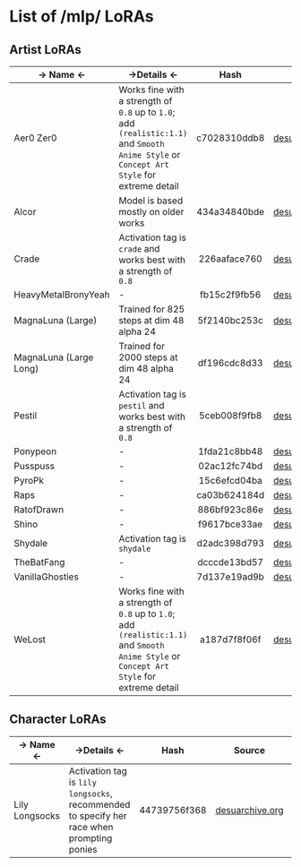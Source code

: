 # List of /mlp/ LoRAs

## Artist LoRAs

-> Name <- | ->Details <- | Hash |  Source | Samples | Download
------ | ------ | :----: | :----: | :----: | :----:
Aer0 Zer0 | Works fine with a strength of `0.8` up to `1.0`; add `(realistic:1.1)` and `Smooth Anime Style` or `Concept Art Style` for extreme detail | c7028310ddb8 | [desuarchive.org](https://www.desuarchive.org/mlp/post/40892871) | [catbox.moe](https://catbox.moe/c/zaj5t0) | [pomf.lain.la](http://pomf2.lain.la/f/53amu.safetensors)
Alcor | Model is based mostly on older works | 434a34840bde | [desuarchive.org](ttps://www.desuarchive.org/mlp/post/40904419) | [catbox.moe](https://catbox.moe/c/qh8033) | [catbox.moe](https://files.catbox.moe/cztebe.7z)
Crade  | Activation tag is `crade` and works best with a strength of `0.8` | 226aaface760 | [desuarchive.org](https://www.desuarchive.org/mlp/post/40861670) | [catbox.moe](https://catbox.moe/c/zwuay5)  | [catbox.moe](https://files.catbox.moe/moo0fj.7z)
HeavyMetalBronyYeah  | - | fb15c2f9fb56 | [desuarchive.org](https://www.desuarchive.org/mlp/post/40888867) | [catbox.moe](https://catbox.moe/c/hutk05) | [catbox.moe](https://files.catbox.moe/ywgog1.7z)
MagnaLuna (Large) | Trained for 825 steps at dim 48 alpha 24 | 5f2140bc253c | [desuarchive.org](https://www.desuarchive.org/mlp/post/40896000) | [catbox.moe](https://catbox.moe/c/pr7a7h) | [pomf.lain.la](http://pomf2.lain.la/f/sd2b5w8.7z)
MagnaLuna (Large Long) | Trained for 2000 steps at dim 48 alpha 24 |  df196cdc8d33 | [desuarchive.org](https://www.desuarchive.org/mlp/post/40896000) | | [pomf.lain.la](http://pomf2.lain.la/f/qceha61t.7z)
Pestil  | Activation tag is `pestil` and works best with a strength of `0.8` | 5ceb008f9fb8 | [desuarchive.org](https://www.desuarchive.org/mlp/post/40861655) | [catbox.moe](https://catbox.moe/c/4auxaf) | [catbox.moe](https://files.catbox.moe/8z4fu0.7z)
Ponypeon  | - | 1fda21c8bb48 | [desuarchive.org](https://www.desuarchive.org/mlp/post/40896250) | [catbox.moe](https://catbox.moe/c/x4q2b5) | [catbox.moe](https://files.catbox.moe/czj7c9.7z)
Pusspuss | - | 02ac12fc74bd | [desuarchive.org](https://www.desuarchive.org/mlp/post/40897704) | [catbox.moe](https://catbox.moe/c/eoccg9) | [catbox.moe](https://files.catbox.moe/0odxp4.7z)
PyroPk | - | 15c6efcd04ba | [desuarchive.org](https://www.desuarchive.org/mlp/post/40886091) | [catbox.moe](https://catbox.moe/c/87e8na)  | [catbox.moe](https://files.catbox.moe/9asbg3.7z)
Raps | - | ca03b624184d | [desuarchive.org](https://www.desuarchive.org/mlp/post/40891588)  | [catbox.moe](https://catbox.moe/c/v5ktqj)  | [catbox.moe](https://files.catbox.moe/bdoi9s.7z)
RatofDrawn  | - | 886bf923c86e | [desuarchive.org](https://www.desuarchive.org/mlp/post/40883780)  | [catbox.moe](https://catbox.moe/c/x5uchq) | [catbox.moe](https://files.catbox.moe/arw47v.7z)
Shino | - | f9617bce33ae | [desuarchive.org](https://www.desuarchive.org/mlp/post/40867256) | [catbox.moe](https://catbox.moe/c/4rvi5a) | [catbox.moe](https://files.catbox.moe/3bheld.safetensors)
Shydale | Activation tag is `shydale` | d2adc398d793 | [desuarchive.org](https://www.desuarchive.org/mlp/post/40874204) | [catbox.moe](https://catbox.moe/c/dnwnn8) | [catbox.moe](https://files.catbox.moe/ptyku4.7z)
TheBatFang | - | dcccde13bd57 | [desuarchive.org](https://www.desuarchive.org/mlp/post/40894694) | [catbox.moe](https://catbox.moe/c/2nzyr2) | [catbox.moe](https://files.catbox.moe/30qz6o.7z)
VanillaGhosties | - | 7d137e19ad9b | [desuarchive.org](https://www.desuarchive.org/mlp/post/40901349) | [catbox.moe](https://catbox.moe/c/ajaho9) | [catbox.moe](https://files.catbox.moe/z4v4t1.safetensors)
WeLost | Works fine with a strength of `0.8` up to `1.0`; add `(realistic:1.1)` and `Smooth Anime Style` or `Concept Art Style` for extreme detail | a187d7f8f06f | [desuarchive.org](https://www.desuarchive.org/mlp/post/40892871) | [catbox.moe](https://catbox.moe/c/cm5hen) | [pomf.lain.la](http://pomf2.lain.la/f/ltxaxs7s.safetensors)

## Character LoRAs

-> Name <- | ->Details <- | Hash |  Source | Samples | Download
------ | ------ | :----: | :----: | :----: | :----:
Lily Longsocks | Activation tag is `lily longsocks`, recommended to specify her race when prompting ponies | 44739756f368 | [desuarchive.org](https://www.desuarchive.org/mlp/post/40897498) | [catbox.moe](https://catbox.moe/c/yx0bww) | [pomf.lain.la](http://pomf2.lain.la/f/ogfy8ejh.safetensors)